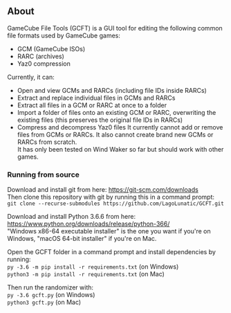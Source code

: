 
## About

GameCube File Tools (GCFT) is a GUI tool for editing the following common file formats used by GameCube games:
* GCM (GameCube ISOs)
* RARC (archives)
* Yaz0 compression

Currently, it can:
* Open and view GCMs and RARCs (including file IDs inside RARCs)
* Extract and replace individual files in GCMs and RARCs
* Extract all files in a GCM or RARC at once to a folder
* Import a folder of files onto an existing GCM or RARC, overwriting the existing files (this preserves the original file IDs in RARCs)
* Compress and decompress Yaz0 files
It currently cannot add or remove files from GCMs or RARCs. It also cannot create brand new GCMs or RARCs from scratch.  
It has only been tested on Wind Waker so far but should work with other games.  

### Running from source

Download and install git from here: https://git-scm.com/downloads  
Then clone this repository with git by running this in a command prompt:  
`git clone --recurse-submodules https://github.com/LagoLunatic/GCFT.git`  

Download and install Python 3.6.6 from here: https://www.python.org/downloads/release/python-366/  
"Windows x86-64 executable installer" is the one you want if you're on Windows, "macOS 64-bit installer" if you're on Mac.  

Open the GCFT folder in a command prompt and install dependencies by running:  
`py -3.6 -m pip install -r requirements.txt` (on Windows)  
`python3 -m pip install -r requirements.txt` (on Mac)  

Then run the randomizer with:  
`py -3.6 gcft.py` (on Windows)  
`python3 gcft.py` (on Mac)  
